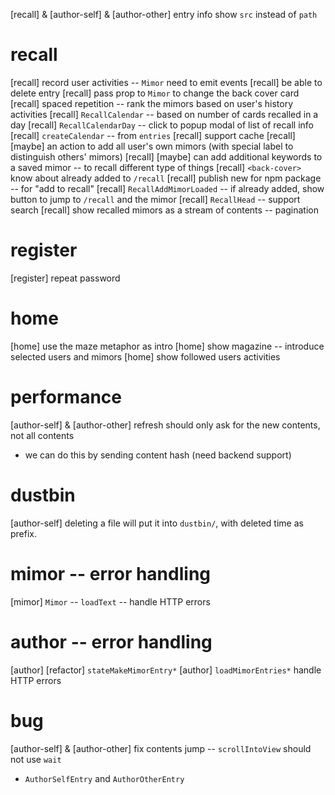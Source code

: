 [recall] & [author-self] & [author-other] entry info show `src` instead of `path`

# recall

[recall] record user activities -- `Mimor` need to emit events
[recall] be able to delete entry
[recall] pass prop to `Mimor` to change the back cover card
[recall] spaced repetition -- rank the mimors based on user's history activities
[recall] `RecallCalendar` -- based on number of cards recalled in a day
[recall] `RecallCalendarDay` -- click to popup modal of list of recall info
[recall] `createCalendar` -- from `entries`
[recall] support cache
[recall] [maybe] an action to add all user's own mimors (with special label to distinguish others' mimors)
[recall] [maybe] can add additional keywords to a saved mimor -- to recall different type of things
[recall] `<back-cover>` know about already added to `/recall`
[recall] publish new for npm package -- for "add to recall"
[recall] `RecallAddMimorLoaded` -- if already added, show button to jump to `/recall` and the mimor
[recall] `RecallHead` -- support search
[recall] show recalled mimors as a stream of contents -- pagination

# register

[register] repeat password

# home

[home] use the maze metaphor as intro
[home] show magazine -- introduce selected users and mimors
[home] show followed users activities

# performance

[author-self] & [author-other] refresh should only ask for the new contents, not all contents

- we can do this by sending content hash (need backend support)

# dustbin

[author-self] deleting a file will put it into `dustbin/`, with deleted time as prefix.

# mimor -- error handling

[mimor] `Mimor` -- `loadText` -- handle HTTP errors

# author -- error handling

[author] [refactor] `stateMakeMimorEntry*`
[author] `loadMimorEntries*` handle HTTP errors

# bug

[author-self] & [author-other] fix contents jump -- `scrollIntoView` should not use `wait`

- `AuthorSelfEntry` and `AuthorOtherEntry`
